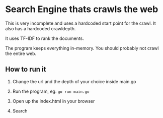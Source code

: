 # Search Engine thats crawls the web

This is very incomplete and uses a hardcoded start point for the crawl. It also has a hardcoded crawldepth. 

It uses TF-IDF to rank the documents.

The program keeps everything in-memory. You should probably not crawl the entire web.

## How to run it

1. Change the url and the depth of your choice inside main.go

2. Run the program, eg. `go run main.go`

3. Open up the index.html in your browser 

4. Search
